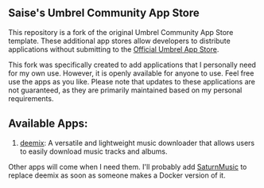 ## Saise's Umbrel Community App Store

This repository is a fork of the original Umbrel Community App Store template. These additional app stores allow developers to distribute applications without submitting to the [Official Umbrel App Store](https://github.com/getumbrel/umbrel-apps).

This fork was specifically created to add applications that I personally need for my own use. However, it is openly available for anyone to use. Feel free use the apps as you like. Please note that updates to these applications are not guaranteed, as they are primarily maintained based on my personal requirements.

## Available Apps:
1. [deemix](https://gitlab.com/RemixDev/deemix-gui): A versatile and lightweight music downloader that allows users to easily download music tracks and albums. 

Other apps will come when I need them. I'll probably add [SaturnMusic](https://github.com/SaturnMusic/) to replace deemix as soon as someone makes a Docker version of it.
